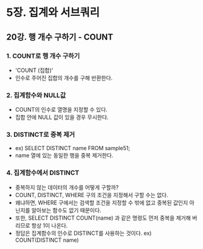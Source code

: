 # 5장. 집계와 서브쿼리
## 20강. 행 개수 구하기 - COUNT
### 1. COUNT로 행 개수 구하기
- 'COUNT (집합)'
- 인수로 주어진 집합의 개수를 구해 반환한다.

### 2. 집계함수와 NULL값
- COUNT의 인수로 열명을 지정할 수 있다.
- 집합 안에 NULL 값이 있을 경우 무시한다.

### 3. DISTINCT로 중복 제거
- ex) SELECT DISTINCT name FROM sample51;
- name 열에 있는 동일한 행을 중복 제거한다.

### 4. 집계함수에서 DISTINCT
- 중복하지 않는 데이터의 개수를 어떻게 구할까?
- COUNT, DISTINCT, WHERE 구의 조건을 지정해서 구할 수는 없다.
- 왜냐하면, WHERE 구에서는 검색할 조건을 지정할 수 밖에 없고 중복된 값인지 아닌지를 알아보는 함수도 없기 때문이다.
- 또한, SELECT DISTINCT COUNT(name) 과 같은 명령도 먼저 중복을 제거해 버리므로 항상 1이 나온다.
- 정답은 집계함수의 인수로 DISTINCT를 사용하는 것이다. ex) COUNT(DISTINCT name)

